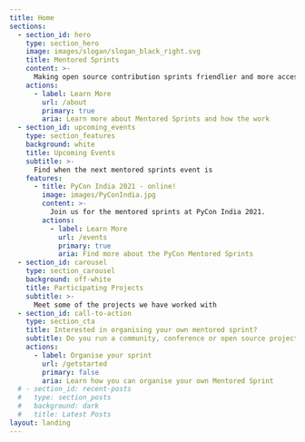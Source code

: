 ```yaml
---
title: Home
sections:
  - section_id: hero
    type: section_hero
    image: images/slogan/slogan_black_right.svg
    title: Mentored Sprints
    content: >-
      Making open source contribution sprints friendlier and more accessible to all.
    actions:
      - label: Learn More
        url: /about
        primary: true
        aria: Learn more about Mentored Sprints and how the work
  - section_id: upcoming_events
    type: section_features
    background: white
    title: Upcoming Events
    subtitle: >-
      Find when the next mentored sprints event is
    features:
      - title: PyCon India 2021 - online!
        image: images/PyConIndia.jpg
        content: >-
          Join us for the mentored sprints at PyCon India 2021.
        actions:
          - label: Learn More
            url: /events
            primary: true
            aria: Find more about the PyCon Mentored Sprints
  - section_id: carousel
    type: section_carousel
    background: off-white
    title: Participating Projects
    subtitle: >- 
      Meet some of the projects we have worked with
  - section_id: call-to-action
    type: section_cta
    title: Interested in organising your own mentored sprint?
    subtitle: Do you run a community, conference or open source project and would like to organise a mentored sprint? Check this useful guide!
    actions:
      - label: Organise your sprint
        url: /getstarted
        primary: false
        aria: Learn how you can organise your own Mentored Sprint
  # - section_id: recent-posts
  #   type: section_posts
  #   background: dark
  #   title: Latest Posts
layout: landing
---
```

